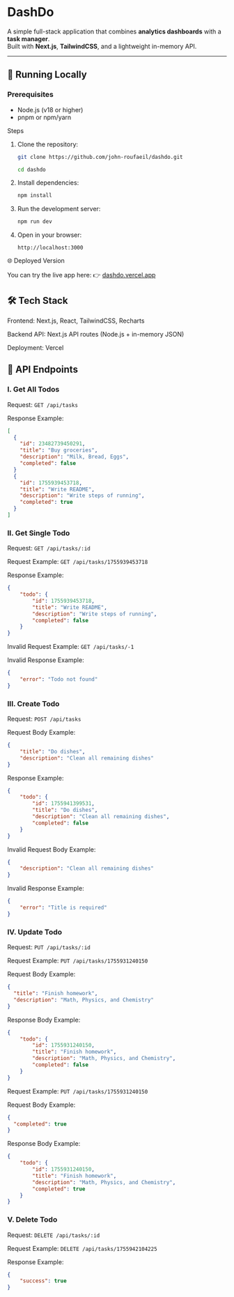 # DashDo

A simple full-stack application that combines **analytics dashboards** with a **task manager**.  
Built with **Next.js**, **TailwindCSS**, and a lightweight in-memory API.

---

## 🚀 Running Locally

### Prerequisites

- Node.js (v18 or higher)
- pnpm or npm/yarn

Steps

1. Clone the repository:

    ```bash
    git clone https://github.com/john-roufaeil/dashdo.git
    ```

    ```bash
    cd dashdo
    ```

2. Install dependencies:

    ```bash
    npm install
    ```

3. Run the development server:

    ```bash
    npm run dev
    ```

4. Open in your browser:

    ```http://localhost:3000```

🌐 Deployed Version

You can try the live app here:
👉 [dashdo.vercel.app](dashdo.vercel.app)

## 🛠 Tech Stack

Frontend: Next.js, React, TailwindCSS, Recharts

Backend API: Next.js API routes (Node.js + in-memory JSON)

Deployment: Vercel

## 📌 API Endpoints

### I. Get All Todos

Request: ```GET /api/tasks```

Response Example:

```json
[
  {
    "id": 23482739450291,
    "title": "Buy groceries",
    "description": "Milk, Bread, Eggs",
    "completed": false
  }
  {
    "id": 1755939453718,
    "title": "Write README",
    "description": "Write steps of running",
    "completed": true
  }
]
```

### II. Get Single Todo

Request: ```GET /api/tasks/:id```

Request Example: ```GET /api/tasks/1755939453718```

Response Example:

```json
{
    "todo": {
        "id": 1755939453718,
        "title": "Write README",
        "description": "Write steps of running",
        "completed": false
    }
}
```

Invalid Request Example: ```GET /api/tasks/-1```

Invalid Response Example:

```json
{
    "error": "Todo not found"
}
```

### III. Create Todo

Request: ```POST /api/tasks```

Request Body Example:

```json
{
    "title": "Do dishes",
    "description": "Clean all remaining dishes"
}
```

Response Example:

```json
{
    "todo": {
        "id": 1755941399531,
        "title": "Do dishes",
        "description": "Clean all remaining dishes",
        "completed": false
    }
}
```

Invalid Request Body Example:

```json
{
    "description": "Clean all remaining dishes"
}
```

Invalid Response Example:

```json
{
    "error": "Title is required"
}
```

### IV. Update Todo

Request: ```PUT /api/tasks/:id```

Request Example: ```PUT /api/tasks/1755931240150```

Request Body Example:

```json
{
  "title": "Finish homework",
  "description": "Math, Physics, and Chemistry"
}
```

Response Body Example:

```json
{
    "todo": {
        "id": 1755931240150,
        "title": "Finish homework",
        "description": "Math, Physics, and Chemistry",
        "completed": false
    }
}
````

Request Example: ```PUT /api/tasks/1755931240150```

Request Body Example:

```json
{
  "completed": true
}
```

Response Body Example:

```json
{
    "todo": {
        "id": 1755931240150,
        "title": "Finish homework",
        "description": "Math, Physics, and Chemistry",
        "completed": true
    }
}
````

### V. Delete Todo

Request: ```DELETE /api/tasks/:id```

Request Example: ```DELETE /api/tasks/1755942104225```

Response Example:

```json
{
    "success": true
}
```
